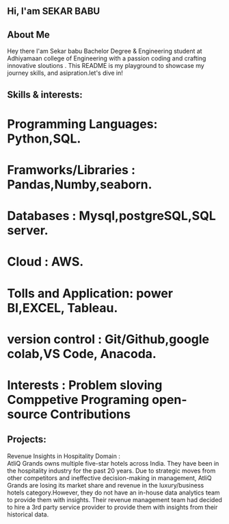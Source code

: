 ## Hi, I'am SEKAR BABU
## About Me

Hey there I'am Sekar babu Bachelor Degree & Engineering student at Adhiyamaan college of Engineering with a passion
coding and crafting innovative sloutions . This README is my playground to showcase my journey skills, and asipration.let's dive in!

## Skills & interests:
# Programming Languages: Python,SQL.
# Framworks/Libraries  : Pandas,Numby,seaborn.
# Databases            : Mysql,postgreSQL,SQL server.
# Cloud                : AWS.
# Tolls and Application: power BI,EXCEL, Tableau.
# version  control     : Git/Github,google colab,VS Code, Anacoda.
# Interests            : Problem sloving Comppetive Programing open-source Contributions

## Projects:
Revenue Insights in Hospitality Domain  :     
AtliQ Grands owns multiple five-star hotels across India. They have been in the hospitality 
industry for the past 20 years. Due to strategic moves from other competitors and 
ineffective decision-making in management, AtliQ Grands are losing its market share and 
revenue in the luxury/business hotels category.However, they do not have an in-house 
data analytics team to provide them with insights.  Their revenue management team had 
decided to hire a 3rd party service provider to provide them with insights from their 
historical data.    
